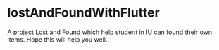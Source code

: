# lostAndFoundWithFlutter
A project Lost and Found which help student in IU can found their own items. Hope this will help you well.
